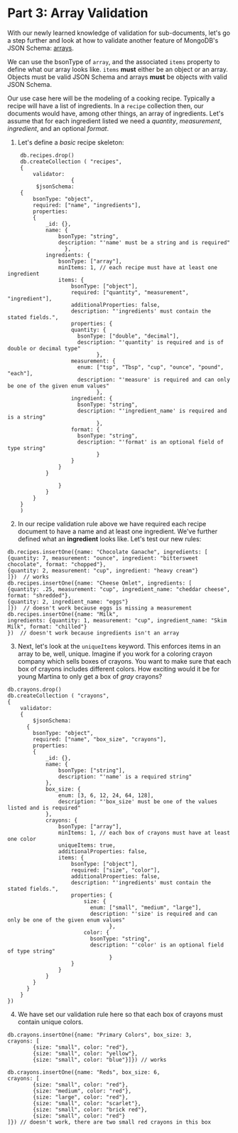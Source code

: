 # Part 3: Array Validation

With our newly learned knowledge of validation for sub-documents, let's
go a step further and look at how to validate another feature of
MongoDB's JSON Schema: [arrays](https://tools.ietf.org/html/draft-fge-json-schema-validation-00#page-9).

We can use the bsonType of `array`, and the associated `items` property
to define what our array looks like. `items` **must** either be an object
or an array. Objects must be valid JSON Schema and arrays **must** be
objects with valid JSON Schema.

Our use case here will be the modeling of a cooking recipe. Typically a
recipe will have a list of ingredients. In a `recipe` collection then,
our documents would have, among other things, an array of ingredients.
Let's assume that for each ingredient listed we need a *quantity*,
*measurement*, *ingredient*, and an optional *format*.

1. Let's define a *basic* recipe skeleton:
```
    db.recipes.drop()
    db.createCollection ( "recipes",
    {
        validator:
                    {
         $jsonSchema:
    {
        bsonType: "object",
        required: ["name", "ingredients"],
        properties:
        {
            _id: {},
            name: {
                bsonType: "string",
                description: "'name' must be a string and is required"
                  },
            ingredients: {
                bsonType: ["array"],
                minItems: 1, // each recipe must have at least one ingredient
                items: {
                    bsonType: ["object"],
                    required: ["quantity", "measurement", "ingredient"],
                    additionalProperties: false,
                    description: "'ingredients' must contain the stated fields.",
                    properties: {
                    quantity: {
                      bsonType: ["double", "decimal"],
                      description: "'quantity' is required and is of double or decimal type"
                            },
                    measurement: {
                      enum: ["tsp", "Tbsp", "cup", "ounce", "pound",  "each"],
                      description: "'measure' is required and can only be one of the given enum values"
                            },
                    ingredient: {
                      bsonType: "string",
                      description: "'ingredient_name' is required and is a string"
                            },
                    format: {
                      bsonType: "string",
                      description: "'format' is an optional field of type string"
                            }
                    }
                }
            }

                }
            }
        }
    }
    )
```

2. In our recipe validation rule above we have required each recipe
document to have a name and at least one ingredient. We've further
defined what an **ingredient** looks like. Let's test our new rules:

```
db.recipes.insertOne({name: "Chocolate Ganache", ingredients: [
{quantity: 7, measurement: "ounce", ingredient: "bittersweet chocolate", format: "chopped"},
{quantity: 2, measurement: "cup", ingredient: "heavy cream"}
]})  // works
db.recipes.insertOne({name: "Cheese Omlet", ingredients: [
{quantity: .25, measurement: "cup", ingredient_name: "cheddar cheese", format: "shredded"},
{quantity: 2, ingredient_name: "eggs"}
]})  // doesn't work because eggs is missing a measurement
db.recipes.insertOne({name: "Milk",
ingredients: {quantity: 1, measurement: "cup", ingredient_name: "Skim Milk", format: "chilled"}
})  // doesn't work because ingredients isn't an array

```

3. Next, let's look at the `uniqueItems` keyword. This enforces items in an
array to be, well, unique. Imagine if you work for a coloring crayon
company which sells boxes of crayons. You want to make sure that each
box of crayons includes different colors. How exciting would it be for
young Martina to only get a box of *gray* crayons?

```
db.crayons.drop()
db.createCollection ( "crayons",
{
    validator:
    {
        $jsonSchema:
      {
        bsonType: "object",
        required: ["name", "box_size", "crayons"],
        properties:
        {
            _id: {},
            name: {
                bsonType: ["string"],
                description: "'name' is a required string"
            },
            box_size: {
                enum: [3, 6, 12, 24, 64, 128],
                description: "'box_size' must be one of the values listed and is required"
            },
            crayons: {
                bsonType: ["array"],
                minItems: 1, // each box of crayons must have at least one color
                uniqueItems: true,
                additionalProperties: false,
                items: {
                    bsonType: ["object"],
                    required: ["size", "color"],
                    additionalProperties: false,
                    description: "'ingredients' must contain the stated fields.",
                    properties: {
                        size: {
                          enum: ["small", "medium", "large"],
                          description: "'size' is required and can only be one of the given enum values"
                                },
                        color: {
                          bsonType: "string",
                          description: "'color' is an optional field of type string"
                                }
                    }
                }
            }
        }
      }
    }
})

```

4. We have set our validation rule here so that each box of crayons must
contain unique colors.

```
db.crayons.insertOne({name: "Primary Colors", box_size: 3,
crayons: [
        {size: "small", color: "red"},
        {size: "small", color: "yellow"},
        {size: "small", color: "blue"}]}) // works

db.crayons.insertOne({name: "Reds", box_size: 6,
crayons: [
        {size: "small", color: "red"},
        {size: "medium", color: "red"},
        {size: "large", color: "red"},
        {size: "small", color: "scarlet"},
        {size: "small", color: "brick red"},
        {size: "small", color: "red"}
]}) // doesn't work, there are two small red crayons in this box
```

